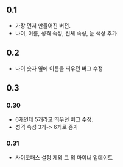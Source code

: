 ## 0.1
* 가장 먼저 만들어진 버전.
* 나이, 이름, 성격 속성, 신체 속성, 눈 색상 추가
## 0.2
* 나이 숫자 옆에 이름을 띄우던 버그 수정
## 0.3
### 0.30
* 6개인데 5개라고 띄우던 버그 수정.
* 성격 속성 3개-> 6개로 증가
### 0.31
* 사이코패스 설정 제외 그 외 마이너 업데이트
